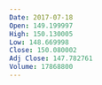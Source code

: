 ```yaml
---
Date: 2017-07-18
Open: 149.199997
High: 150.130005
Low: 148.669998
Close: 150.080002
Adj Close: 147.782761
Volume: 17868800
---
```

